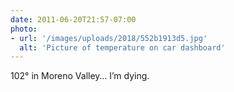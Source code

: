 ```yaml
---
date: 2011-06-20T21:57-07:00
photo:
- url: '/images/uploads/2018/552b1913d5.jpg'
  alt: 'Picture of temperature on car dashboard'
---
```

102° in Moreno Valley… I’m dying.
